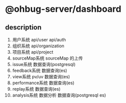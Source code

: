 # @ohbug-server/dashboard

## description

1. 用户系统 api/user api/auth
1. 组织系统 api/organization
1. 项目系统 api/project
1. sourceMap系统 sourceMap 的上传
1. issue系统 数据查询(postgresql)
1. feedback系统 数据查询(es)
1. view系统 pv/uv 数据查询(es)
1. performance系统 数据查询(es)
1. replay系统 数据查询(es)
1. analysis系统 数据分析 数据查询(postgresql es)
